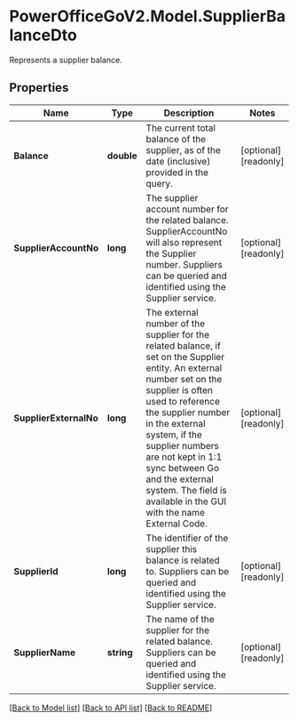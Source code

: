 # PowerOfficeGoV2.Model.SupplierBalanceDto
Represents a supplier balance.

## Properties

Name | Type | Description | Notes
------------ | ------------- | ------------- | -------------
**Balance** | **double** | The current total balance of the supplier, as of the date (inclusive) provided in the query. | [optional] [readonly] 
**SupplierAccountNo** | **long** | The supplier account number for the related balance.  SupplierAccountNo will also represent the Supplier number.  Suppliers can be queried and identified using the Supplier service. | [optional] [readonly] 
**SupplierExternalNo** | **long** | The external number of the supplier for the related balance, if set on the Supplier entity.  An external number set on the supplier is often used to reference the supplier number in the external system, if the supplier numbers are not kept in 1:1 sync between Go and the external system.  The field is available in the GUI with the name External Code. | [optional] [readonly] 
**SupplierId** | **long** | The identifier of the supplier this balance is related to.  Suppliers can be queried and identified using the Supplier service. | [optional] [readonly] 
**SupplierName** | **string** | The name of the supplier for the related balance.  Suppliers can be queried and identified using the Supplier service. | [optional] [readonly] 

[[Back to Model list]](../../README.md#documentation-for-models) [[Back to API list]](../../README.md#documentation-for-api-endpoints) [[Back to README]](../../README.md)

